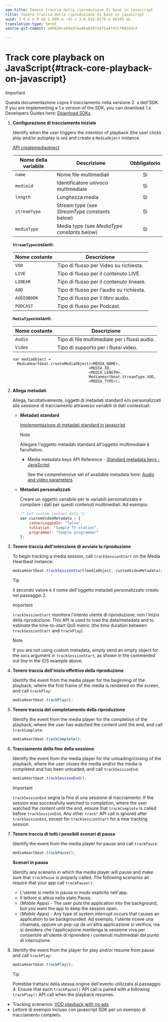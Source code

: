 ```yaml
---
seo-title: Tenere traccia della riproduzione di base in javascript
title: Tenere traccia della riproduzione di base in javascript
uuid: 3 d 6 e 0 ab 1-899 a -43 c 3-b 632-8276 e 84345 ab
translation-type: tm+mt
source-git-commit: e89620ce60a37aa4ba0207e8f5a4f43c76026dcd

---
```



# Track core playback on JavaScript{#track-core-playback-on-javascript}

>[!IMPORTANT]
>Questa documentazione copre il tracciamento nella versione 2. x dell'SDK. If you are implementing a 1.x version of the SDK, you can download 1.x Developers Guides here: [Download SDKs](/help/sdk-implement/download-sdks.md)

1. **Configurazione di tracciamento iniziale**

   Identify when the user triggers the intention of playback (the user clicks play and/or autoplay is on) and create a `MediaObject` instance.

   [API createmediaobject](https://adobe-marketing-cloud.github.io/media-sdks/reference/javascript/MediaHeartbeat.html#.createMediaObject)

   | Nome della variabile | Descrizione | Obbligatorio |
   | --- | --- | :---: |
   | `name` | Nome file multimediali | Sì |
   | `mediaid` | Identificatore univoco multimediale | Sì |
   | `length` | Lunghezza media | Sì |
   | `streamType` | Stream type (see _StreamType constants_ below) | Sì |
   | `mediaType` | Media type (see _MediaType constants_ below) | Sì |

   **`StreamType`costanti:**

   | Nome costante | Descrizione   |
   |---|---|
   | `VOD` | Tipo di flusso per Video su richiesta. |
   | `LIVE` | Tipo di flusso per il contenuto LIVE. |
   | `LINEAR` | Tipo di flusso per il contenuto lineare. |
   | `AOD` | Tipo di flusso per l'audio su richiesta. |
   | `AUDIOBOOK` | Tipo di flusso per il libro audio. |
   | `PODCAST` | Tipo di flusso per Podcast. |

   **`MediaType`costanti:**

   | Nome costante | Descrizione |
   |---|---|
   | `Audio` | Tipo di file multimediale per i flussi audio. |
   | `Video` | Tipo di supporto per i flussi video. |

   ```
   var mediaObject =  
     MediaHeartbeat.createMediaObject(<MEDIA_NAME>,  
                                     <MEDIA_ID,  
                                     <MEDIA_LENGTH>, 
                                     MediaHeartbeat.StreamType.VOD,
                                     <MEDIA_TYPE>);
   ```

1. **Allega metadati**

   Allega, facoltativamente, oggetti di metadati standard e/o personalizzati alla sessione di tracciamento attraverso variabili di dati contestuali.

   * **Metadati standard**

      [Implementazione di metadati standard in javascript](/help/sdk-implement/track-av-playback/impl-std-metadata/impl-std-metadata-js.md)

      >[!NOTE]
      >
      >Allegare l'oggetto metadati standard all'oggetto multimediale è facoltativo.

      * Media metadata keys API Reference - [Standard metadata keys - JavaScript](https://adobe-marketing-cloud.github.io/media-sdks/reference/javascript)

         See the comprehensive set of available metadata here: [Audio and video parameters](/help/metrics-and-metadata/audio-video-parameters.md)
   * **Metadati personalizzati**

      Creare un oggetto variabile per le variabili personalizzate e compilare i dati per questi contenuti multimediali. Ad esempio:

      ```js
      /* Set custom context data */ 
      var customVideoMetadata = { 
          isUserLoggedIn: "false", 
          tvStation: "Sample TV station", 
          programmer: "Sample programmer" 
      };
      ```


1. **Tenere traccia dell'intenzione di avviare la riproduzione**

   To begin tracking a media session, call `trackSessionStart` on the Media Heartbeat instance:

   ```js
   mediaHeartbeat.trackSessionStart(mediaObject, customVideoMetadata);
   ```

   >[!TIP]
   >
   >Il secondo valore è il nome dell'oggetto metadati personalizzato creato nel passaggio 2.

   >[!IMPORTANT]
   >
   >`trackSessionStart` monitora l'intento utente di riproduzione, non l'inizio della riproduzione. This API is used to load the data/metadata and to estimate the time-to-start QoS metric (the time duration between `trackSessionStart` and `trackPlay`).

   >[!NOTE]
   >
   >If you are not using custom metadata, simply send an empty object for the `data` argument in `trackSessionStart`, as shown in the commented out line in the iOS example above.

1. **Tenere traccia dell'inizio effettivo della riproduzione**

   Identify the event from the media player for the beginning of the playback, where the first frame of the media is rendered on the screen, and call `trackPlay`:

   ```js
   mediaHeartbeat.trackPlay();
   ```

1. **Tenere traccia del completamento della riproduzione**

   Identify the event from the media player for the completion of the playback, where the user has watched the content until the end, and call `trackComplete`:

   ```js
   mediaHeartbeat.trackComplete();
   ```

1. **Tracciamento della fine della sessione**

   Identify the event from the media player for the unloading/closing of the playback, where the user closes the media and/or the media is completed and has been unloaded, and call `trackSessionEnd`:

   ```js
   mediaHeartbeat.trackSessionEnd();
   ```

   >[!IMPORTANT]
   >
   >`trackSessionEnd` segna la fine di una sessione di tracciamento. If the session was successfully watched to completion, where the user watched the content until the end, ensure that `trackComplete` is called before `trackSessionEnd`. Any other `track*` API call is ignored after `trackSessionEnd`, except for `trackSessionStart` for a new tracking session.

1. **Tenere traccia di tutti i possibili scenari di pausa**

   Identify the event from the media player for pause and call `trackPause`:

   ```js
   mediaHeartbeat.trackPause();
   ```

   **Scenari in pausa**

   Identify any scenario in which the media player will pause and make sure that `trackPause` is properly called. The following scenarios all require that your app call `trackPause()`:

   * L'utente si mette in pausa in modo esplicito nell'app.
   * Il lettore si attiva nello stato Pausa.
   * (*Mobile Apps*) - The user puts the application into the background, but you want the app to keep the session open.
   * (*Mobile Apps*) - Any type of system interrupt occurs that causes an application to be backgrounded. Ad esempio, l'utente riceve una chiamata, oppure un pop-up da un'altra applicazione si verifica, ma si desidera che l'applicazione mantenga la sessione viva per consentire all'utente di riprendere i contenuti multimediali dal punto di interruzione.

1. Identify the event from the player for play and/or resume from pause and call `trackPlay`:

   ```js
   mediaHeartbeat.trackPlay();
   ```

   >[!TIP]
   >
   >Potrebbe trattarsi della stessa origine dell'evento utilizzata al passaggio 4. Ensure that each `trackPause()` API call is paired with a following `trackPlay()` API call when the playback resumes.

* Tracking scenarios: [VOD playback with no ads](/help/sdk-implement/tracking-scenarios/vod-no-intrs-details.md)
* Lettore di esempio incluso con javascript SDK per un esempio di tracciamento completo.

